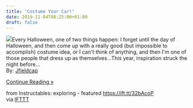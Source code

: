 ```yaml
---
title: 'Costume Your Car!'
date: 2019-11-04T08:25:00+01:00
draft: false
---
```


[![](https://content.instructables.com/FQN/FJ0V/K2GA9464/FQNFJ0VK2GA9464.SMALL.jpg)](https://www.instructables.com/id/Costume-Your-Car/)Every Halloween, one of two things happen: I forget until the day of Halloween, and then come up with a really good (but impossible to accomplish) costume idea, or I can't think of anything, and then I'm one of those people that dress up as themselves...This year, inspiration struck the night before...  
By: [Jfieldcap](https://www.instructables.com/member/Jfieldcap/)  
  
[Continue Reading »](https://www.instructables.com/id/Costume-Your-Car/)  
  
from Instructables: exploring - featured https://ift.tt/32bAcoP  
via [IFTTT](https://ifttt.com/?ref=da&site=blogger)